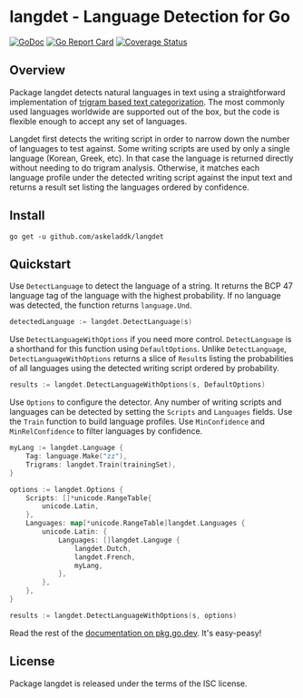 # langdet - Language Detection for Go

[![GoDoc](https://godoc.org/github.com/askeladdk/langdet?status.png)](https://godoc.org/github.com/askeladdk/langdet)
[![Go Report Card](https://goreportcard.com/badge/github.com/askeladdk/langdet)](https://goreportcard.com/report/github.com/askeladdk/langdet)
[![Coverage Status](https://coveralls.io/repos/github/askeladdk/langdet/badge.svg?branch=master)](https://coveralls.io/github/askeladdk/langdet?branch=master)

## Overview

Package langdet detects natural languages in text using a straightforward implementation of [trigram based text categorization](https://web.archive.org/web/20180509095530/http://odur.let.rug.nl/~vannoord/TextCat/textcat.pdf). The most commonly used languages worldwide are supported out of the box, but the code is flexible enough to accept any set of languages.

Langdet first detects the writing script in order to narrow down the number of languages to test against. Some writing scripts are used by only a single language (Korean, Greek, etc). In that case the language is returned directly without needing to do trigram analysis. Otherwise, it matches each language profile under the detected writing script against the input text and returns a result set listing the languages ordered by confidence.

## Install

```
go get -u github.com/askeladdk/langdet
```

## Quickstart

Use `DetectLanguage` to detect the language of a string. It returns the BCP 47 language tag of the language with the highest probability. If no language was detected, the function returns `language.Und`.

```go
detectedLanguage := langdet.DetectLanguage(s)
```

Use `DetectLanguageWithOptions` if you need more control. `DetectLanguage` is a shorthand for this function using `DefaultOptions`. Unlike `DetectLanguage`, `DetectLanguageWithOptions` returns a slice of `Result`s listing the probabilities of all languages using the detected writing script ordered by probability.

```go
results := langdet.DetectLanguageWithOptions(s, DefaultOptions)
```

Use `Options` to configure the detector. Any number of writing scripts and languages can be detected by setting the `Scripts` and `Languages` fields. Use the `Train` function to build language profiles. Use `MinConfidence` and `MinRelConfidence` to filter languages by confidence.

```go
myLang := langdet.Language {
    Tag: language.Make("zz"),
    Trigrams: langdet.Train(trainingSet),
}

options := langdet.Options {
    Scripts: []*unicode.RangeTable{
        unicode.Latin,
    },
    Languages: map[*unicode.RangeTable]langdet.Languages {
        unicode.Latin: {
            Languages: []langdet.Languge {
                langdet.Dutch,
                langdet.French,
                myLang,
            },
        },
    },
}

results := langdet.DetectLanguageWithOptions(s, options)
```

Read the rest of the [documentation on pkg.go.dev](https://pkg.go.dev/github.com/askeladdk/langdet). It's easy-peasy!

## License

Package langdet is released under the terms of the ISC license.
